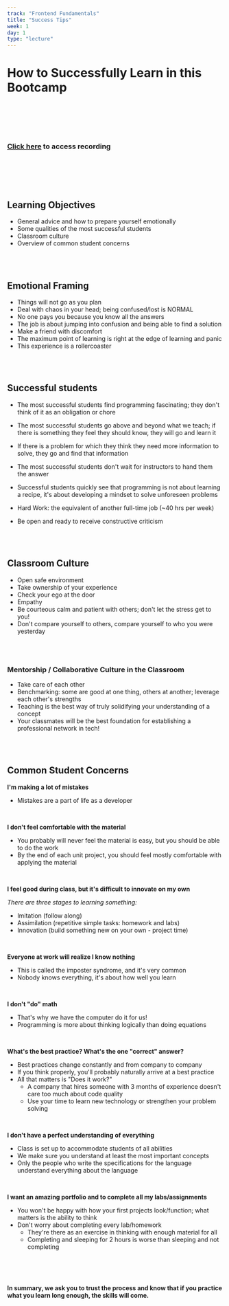 ```yaml
---
track: "Frontend Fundamentals"
title: "Success Tips"
week: 1
day: 1
type: "lecture"
---
```


# How to Successfully Learn in this Bootcamp



<br>
<br>
<br>
<br>


### [Click here](https://generalassembly.zoom.us/rec/share/YzxXuG4AgcE2WqlyajSY5ZJoCrFyfLtrQeHL9zdcVVETfaPgTgque2LpOtMns3dn.e7aOmPjOz0bQQZkA?startTime=1613529783000) to access recording

<br>
<br>
<br>
<br> 






## Learning Objectives

- General advice and how to prepare yourself emotionally
- Some qualities of the most successful students
- Classroom culture
- Overview of common student concerns

<br>
<br>

## Emotional Framing

- Things will not go as you plan
- Deal with chaos in your head; being confused/lost is NORMAL
- No one pays you because you know all the answers
- The job is about jumping into confusion and being able to find a solution
- Make a friend with discomfort
- The maximum point of learning is right at the edge of learning and panic
- This experience is a rollercoaster

<br>
<br>

## Successful students

- The most successful students find programming fascinating; they don't think
of it as an obligation or chore

- The most successful students go above and beyond what we teach; if there is
something they feel they should know, they will go and learn it

- If there is a problem for which they think they need more information to solve, they go and find that information

- The most successful students don't wait for instructors to hand them the answer

-  Successful students quickly see that programming is not about learning a recipe,
it's about developing a mindset to solve unforeseen problems

- Hard Work: the equivalent of another full-time job (~40 hrs per week)

- Be open and ready to receive constructive criticism

<br>
<br>

## Classroom Culture

- Open safe environment
- Take ownership of your experience
- Check your ego at the door
- Empathy
- Be courteous calm and patient with others; don't let the stress get to you!
- Don't compare yourself to others, compare yourself to who you were yesterday

<br>
<br>

### Mentorship / Collaborative Culture in the Classroom

- Take care of each other
- Benchmarking: some are good at one thing, others at another; leverage each other's strengths
- Teaching is the best way of truly solidifying your understanding of a concept
- Your classmates will be the best foundation for establishing a professional network in tech!

<br>
<br>

## Common Student Concerns

**I'm making a lot of mistakes**

- Mistakes are a part of life as a developer

<br>

**I don't feel comfortable with the material**

- You probably will never feel the material is easy, but you should be able to do the work
- By the end of each unit project, you should feel mostly comfortable with applying the material

<br>

**I feel good during class, but it's difficult to innovate on my own**

*There are three stages to learning something:*
  - Imitation (follow along)
  - Assimilation (repetitive simple tasks: homework and labs)
  - Innovation (build something new on your own - project time)

<br>

**Everyone at work will realize I know nothing**
- This is called the imposter syndrome, and it's very common
- Nobody knows everything, it's about how well you learn


<br>


**I don't "do" math**
- That's why we have the computer do it for us!
- Programming is more about thinking logically than doing equations

<br>


**What's the best practice? What's the one "correct" answer?**
- Best practices change constantly and from company to company
- If you think properly, you'll probably naturally arrive at a best practice
- All that matters is "Does it work?"
  - A company that hires someone with 3 months of experience doesn't care too much about code quality
  - Use your time to learn new technology or strengthen your problem solving

<br>


**I don't have a perfect understanding of everything**
- Class is set up to accommodate students of all abilities
- We make sure you understand at least the most important concepts
- Only the people who write the specifications for the language understand everything about the language

<br>



**I want an amazing portfolio and to complete all my labs/assignments**
- You won't be happy with how your first projects look/function; what matters is the ability to think
- Don't worry about completing every lab/homework
  - They're there as an exercise in thinking with enough material for all
  - Completing and sleeping for 2 hours is worse than sleeping and not completing

<br>
<br>
<br>


**In summary, we ask you to trust the process and know that if you practice what you learn long enough, the skills will come.**